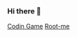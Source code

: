 ### Hi there 👋

[Codin Game](https://www.codingame.com/profile/483153482d024ace59b7a1d5747b560c6730432)
[Root-me](https://www.root-me.org/NorthernLight-279260?lang=fr#284d9681433334621f3ceb5d3284829b)

<!-- ![](https://visitor-badge.laobi.icu/badge?page_id=nnieddu) -->
<!--
**nnieddu/nnieddu** is a ✨ _special_ ✨ repository because its `README.md` (this file) appears on your GitHub profile.

Here are some ideas to get you started:

- 🔭 I’m currently working on ...
- 🌱 I’m currently learning ...
- 👯 I’m looking to collaborate on ...
- 🤔 I’m looking for help with ...
- 💬 Ask me about ...
- 📫 How to reach me: ...
- 😄 Pronouns: ...
- ⚡ Fun fact: ...
-->

